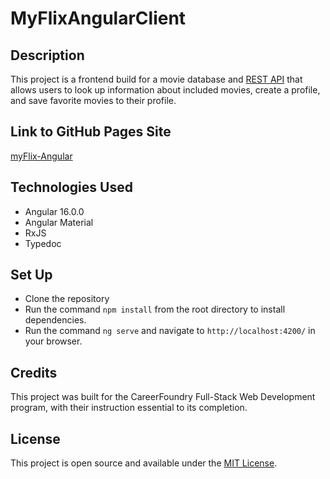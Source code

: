 # MyFlixAngularClient

## Description
This project is a frontend build for a movie database and [REST API](https://github.com/Kirkenstocks/movie_api) that allows users to look up information about included movies, create a profile, and save favorite movies to their profile.

## Link to GitHub Pages Site
[myFlix-Angular](https://kirkenstocks.github.io/myFlix-Angular-client/welcome)

## Technologies Used
- Angular 16.0.0
- Angular Material
- RxJS
- Typedoc

## Set Up
- Clone the repository
- Run the command `npm install` from the root directory to install dependencies.
- Run the command `ng serve` and navigate to `http://localhost:4200/` in your browser.

## Credits
This project was built for the CareerFoundry Full-Stack Web Development program, with their instruction essential to its completion.

## License
This project is open source and available under the [MIT License](https://github.com/Kirkenstocks/myFlix-Angular-client/blob/main/LICENSE).